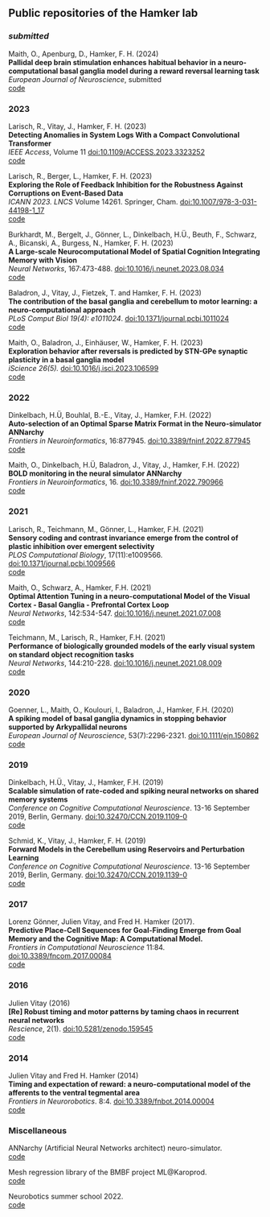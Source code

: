 ## Public repositories of the Hamker lab

### *submitted*
Maith, O., Apenburg, D., Hamker, F. H. (2024)\
**Pallidal deep brain stimulation enhances habitual behavior in a neuro-computational basal ganglia model during a reward reversal learning task**\
*European Journal of Neuroscience*, submitted\
[code](https://github.com/hamkerlab/Maith2024_DBS_Habit)

### 2023

Larisch, R., Vitay, J., Hamker, F. H. (2023)\
**Detecting Anomalies in System Logs With a Compact Convolutional Transformer**\
*IEEE Access*, Volume 11 [doi:10.1109/ACCESS.2023.3323252](https://ieeexplore.ieee.org/document/10285328)\
[code](https://github.com/hamkerlab/Larisch2023_Detecting_Anomalies)

Larisch, R., Berger, L., Hamker, F. H. (2023)\
**Exploring the Role of Feedback Inhibition for the Robustness Against Corruptions on Event-Based Data**\
*ICANN 2023. LNCS* Volume 14261. Springer, Cham. [doi:10.1007/978-3-031-44198-1_17](https://link.springer.com/chapter/10.1007/978-3-031-44198-1_17)\
[code](https://github.com/hamkerlab/Larisch2023_EventBasedSNN) 

Burkhardt, M., Bergelt, J., Gönner, L., Dinkelbach, H.Ü., Beuth, F., Schwarz, A., Bicanski, A., Burgess, N., Hamker, F. H. (2023)\
**A Large-scale Neurocomputational Model of Spatial Cognition Integrating Memory with Vision**\
*Neural Networks*, 167:473-488. [doi:10.1016/j.neunet.2023.08.034](https://www.sciencedirect.com/science/article/abs/pii/S0893608023004550)\
[code](https://github.com/hamkerlab/Burkhardt2023_SpatialCognition)

Baladron, J., Vitay, J., Fietzek, T. and Hamker, F. H. (2023)\
**The contribution of the basal ganglia and cerebellum to motor learning: a neuro-computational approach**\
*PLoS Comput Biol 19(4): e1011024*. [doi:10.1371/journal.pcbi.1011024](https://journals.plos.org/ploscompbiol/article?id=10.1371/journal.pcbi.1011024)\
[code](https://github.com/hamkerlab/Baladron2023-MotorLearning-BG-Cereb)

Maith, O., Baladron, J., Einhäuser, W., Hamker, F. H. (2023) \
**Exploration behavior after reversals is predicted by STN-GPe synaptic plasticity in a basal ganglia model**\
*iScience 26(5).* [doi:10.1016/j.isci.2023.106599](https://doi.org/10.1016/j.isci.2023.106599)\
[code](https://github.com/hamkerlab/Maith2022_ExplorationSTNGPe)

### 2022

Dinkelbach, H.Ü, Bouhlal, B.-E., Vitay, J., Hamker, F.H. (2022) \
**Auto-selection of an Optimal Sparse Matrix Format in the Neuro-simulator ANNarchy** \
*Frontiers in Neuroinformatics*, 16:877945. [doi:10.3389/fninf.2022.877945](https://www.frontiersin.org/articles/10.3389/fninf.2022.877945/full)\
[code](https://github.com/hamkerlab/Dinkelbach2022_ANNarchyAutoTuning)

Maith, O., Dinkelbach, H.Ü, Baladron, J., Vitay, J., Hamker, F.H. (2022) \
**BOLD monitoring in the neural simulator ANNarchy** \
*Frontiers in Neuroinformatics*, 16. [doi:10.3389/fninf.2022.790966](https://www.frontiersin.org/articles/10.3389/fninf.2022.790966/full)\
[code](https://github.com/hamkerlab/Maith2021_ANNarchyBOLDmonitor)

### 2021

Larisch, R., Teichmann, M., Gönner, L., Hamker, F.H. (2021) \
**Sensory coding and contrast invariance emerge from the control of plastic inhibition over emergent selectivity**\
*PLOS Computational Biology*, 17(11):e1009566. [doi:10.1371/journal.pcbi.1009566](https://journals.plos.org/ploscompbiol/article?id=10.1371/journal.pcbi.1009566)\
[code](https://github.com/hamkerlab/Larisch2021_PLOSComBio)

Maith, O., Schwarz, A., Hamker, F.H. (2021)\
**Optimal Attention Tuning in a neuro-computational Model of the Visual Cortex - Basal Ganglia - Prefrontal Cortex Loop**\
*Neural Networks*, 142:534-547. [doi:10.1016/j.neunet.2021.07.008](https://doi.org/10.1016/j.neunet.2021.07.008)\
[code](https://github.com/hamkerlab/Maith2021-CognitiveLearningAgent)

Teichmann, M., Larisch, R., Hamker, F.H. (2021) \
**Performance of biologically grounded models of the early visual system on standard object recognition tasks**\
*Neural Networks*, 144:210-228. [doi:10.1016/j.neunet.2021.08.009](https://doi.org/10.1016/j.neunet.2021.08.009)\
[code](https://github.com/hamkerlab/Teichmann2021_NeuralNetworks)

### 2020

Goenner, L., Maith, O., Koulouri, I., Baladron, J., Hamker, F.H. (2020)\
**A spiking model of basal ganglia dynamics in stopping behavior supported by Arkypallidal neurons**\
*European Journal of Neuroscience*, 53(7):2296-2321. [doi:10.1111/ejn.150862](https://onlinelibrary.wiley.com/doi/10.1111/ejn.15082)\
[code](https://github.com/hamkerlab/Goenner2020-Stopsignaltask_BG)

### 2019

Dinkelbach, H.Ü., Vitay, J., Hamker, F.H. (2019)\
**Scalable simulation of rate-coded and spiking neural networks on shared memory systems**\
*Conference on Cognitive Computational Neuroscience*. 13-16 September 2019, Berlin, Germany. [doi:10.32470/CCN.2019.1109-0](http://dx.doi.org/10.32470/CCN.2019.1109-0)\
[code](https://github.com/hamkerlab/Dinkelback2019-ANNarchyBenchmark-CCN)

Schmid, K., Vitay, J., Hamker, F. H. (2019)\
**Forward Models in the Cerebellum using Reservoirs and Perturbation Learning**\
*Conference on Cognitive Computational Neuroscience*. 13-16 September 2019, Berlin, Germany. [doi:10.32470/CCN.2019.1139-0](http://dx.doi.org/10.32470/CCN.2019.1139-0)\
[code](https://github.com/hamkerlab/Schmid2019-CerebellumForwardModel)

### 2017

Lorenz Gönner, Julien Vitay, and Fred H. Hamker (2017). \
**Predictive Place-Cell Sequences for Goal-Finding Emerge from Goal Memory and the Cognitive Map: A Computational Model.**\
*Frontiers in Computational Neuroscience* 11:84. [doi:10.3389/fncom.2017.00084](https://doi.org/10.3389/fncom.2017.00084)\
[code](https://github.com/hamkerlab/Goenner2017-PredictivePlaceCells)

### 2016

Julien Vitay (2016)\
**[Re] Robust timing and motor patterns by taming chaos in recurrent neural networks**\
*Rescience*, 2(1). [doi:10.5281/zenodo.159545](http://dx.doi.org/10.5281/zenodo.159545)\
[code](https://github.com/vitay/ReScience-submission/tree/vitay)

### 2014

Julien Vitay and Fred H. Hamker (2014)\
**Timing and expectation of reward: a neuro-computational model of the afferents to the ventral tegmental area**\
*Frontiers in Neurorobotics*. 8:4. [doi:10.3389/fnbot.2014.00004](http://dx.doi.org/10.3389/fnbot.2014.00004)\
[code](https://github.com/hamkerlab/Vitay2014-TimingReward)

### Miscellaneous

ANNarchy (Artificial Neural Networks architect) neuro-simulator. \
[code](https://github.com/ANNarchy/ANNarchy)

Mesh regression library of the BMBF project ML@Karoprod. \
[code](https://github.com/hamkerlab/ML-Karoprod-MeshPredictor)

Neurobotics summer school 2022. \
[code](https://github.com/hamkerlab/Neurorobotics_SummerSchool2022)

